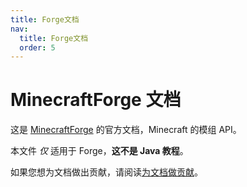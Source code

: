 ```yaml
---
title: Forge文档
nav:
  title: Forge文档
  order: 5
---
```

MinecraftForge 文档
============================

这是 [MinecraftForge] 的官方文档，Minecraft 的模组 API。

本文件 _仅_ 适用于 Forge，**这不是 Java 教程**。

如果您想为文档做出贡献，请阅读[为文档做贡献][contributing]。

[MinecraftForge]: http://minecraftforge.net
[contributing]: ./contributing.md